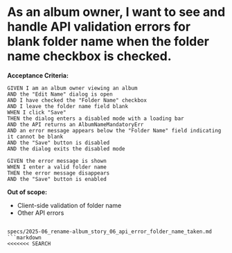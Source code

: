 # As an album owner, I want to see and handle API validation errors for blank folder name when the folder name checkbox is checked.

**Acceptance Criteria:**
```
GIVEN I am an album owner viewing an album
AND the "Edit Name" dialog is open
AND I have checked the "Folder Name" checkbox
AND I leave the folder name field blank
WHEN I click "Save"
THEN the dialog enters a disabled mode with a loading bar
AND the API returns an AlbumNameMandatoryErr
AND an error message appears below the "Folder Name" field indicating it cannot be blank
AND the "Save" button is disabled
AND the dialog exits the disabled mode

GIVEN the error message is shown
WHEN I enter a valid folder name
THEN the error message disappears
AND the "Save" button is enabled
```

**Out of scope:**
- Client-side validation of folder name
- Other API errors
```

specs/2025-06_rename-album_story_06_api_error_folder_name_taken.md
```markdown
<<<<<<< SEARCH
